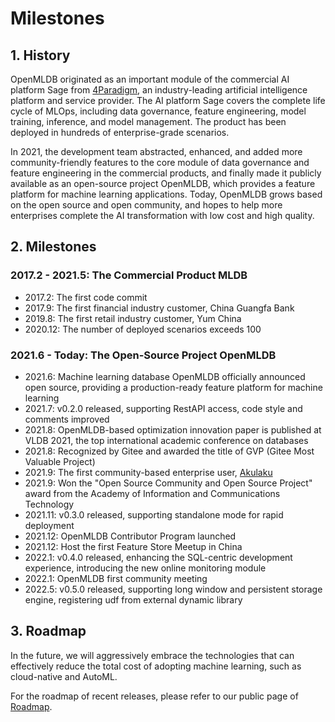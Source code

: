 # Milestones

## 1. History

OpenMLDB originated as an important module of the commercial AI platform Sage from [4Paradigm](https://www.4paradigm.com), an industry-leading artificial intelligence platform and service provider. The AI platform Sage covers the complete life cycle of MLOps, including data governance, feature engineering, model training, inference, and model management. The product has been deployed in hundreds of enterprise-grade scenarios.

In 2021, the development team abstracted, enhanced, and added more community-friendly features to the core module of data governance and feature engineering in the commercial products, and finally made it publicly available as an open-source project OpenMLDB, which provides a feature platform for machine learning applications. Today, OpenMLDB grows based on the open source and open community, and hopes to help more enterprises complete the AI transformation with low cost and high quality.

## 2. Milestones

### 2017.2 - 2021.5: The Commercial Product MLDB

- 2017.2: The first code commit
- 2017.9: The first financial industry customer, China Guangfa Bank
- 2019.8: The first retail industry customer, Yum China
- 2020.12: The number of deployed scenarios exceeds 100

### 2021.6 - Today: The Open-Source Project OpenMLDB

- 2021.6: Machine learning database OpenMLDB officially announced open source, providing a production-ready feature platform for machine learning
- 2021.7: v0.2.0 released, supporting RestAPI access, code style and comments improved
- 2021.8: OpenMLDB-based optimization innovation paper is published at VLDB 2021, the top international academic conference on databases
- 2021.8: Recognized by Gitee and awarded the title of GVP (Gitee Most Valuable Project)
- 2021.9: The first community-based enterprise user, [Akulaku](https://www.akulaku.com/)
- 2021.9: Won the "Open Source Community and Open Source Project" award from the Academy of Information and Communications Technology
- 2021.11: v0.3.0 released, supporting standalone mode for rapid deployment
- 2021.12: OpenMLDB Contributor Program launched
- 2021.12: Host the first Feature Store Meetup in China
- 2022.1: v0.4.0 released, enhancing the SQL-centric development experience, introducing the new online monitoring module
- 2022.1: OpenMLDB first community meeting
- 2022.5: v0.5.0 released, supporting long window and persistent storage engine, registering udf from external dynamic library

## 3. Roadmap

In the future, we will aggressively embrace the technologies that can effectively reduce the total cost of adopting machine learning, such as cloud-native and AutoML. 

For the roadmap of recent releases, please refer to our public page of [Roadmap](https://github.com/4paradigm/OpenMLDB/projects/10).
